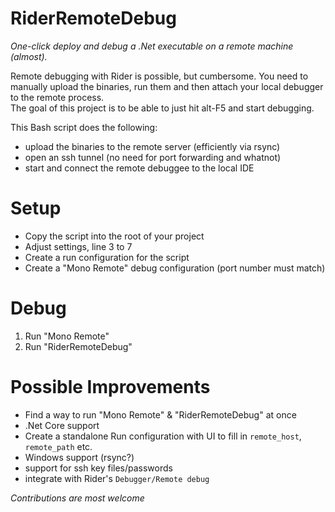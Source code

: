 # RiderRemoteDebug

_One-click deploy and debug a .Net executable on a remote machine (almost)._

Remote debugging with Rider is possible, but cumbersome. You need to manually upload the binaries, run them and then attach your local debugger to the remote process.  
The goal of this project is to be able to just hit alt-F5 and start debugging.

This Bash script does the following:

- upload the binaries to the remote server (efficiently via rsync)
- open an ssh tunnel (no need for port forwarding and whatnot)
- start and connect the remote debuggee to the local IDE

# Setup

- Copy the script into the root of your project
- Adjust settings, line 3 to 7
- Create a run configuration for the script
- Create a "Mono Remote" debug configuration (port number must match)

# Debug

1. Run "Mono Remote"
2. Run "RiderRemoteDebug"

# Possible Improvements

- Find a way to run "Mono Remote" & "RiderRemoteDebug" at once
- .Net Core support
- Create a standalone Run configuration with UI to fill in `remote_host`, `remote_path` etc.
- Windows support (rsync?)
- support for ssh key files/passwords
- integrate with Rider's `Debugger/Remote debug`


*Contributions are most welcome*




